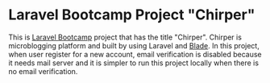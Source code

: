 # Laravel Bootcamp Project "Chirper"

This is [Laravel Bootcamp](https://bootcamp.laravel.com) project that has the title "Chirper". Chirper is microblogging platform and built by using Laravel and [Blade](https://laravel.com/docs/blade). In this project, when user register for a new account, email verification is disabled because it needs mail server and it is simpler to run this project locally when there is no email verification.
